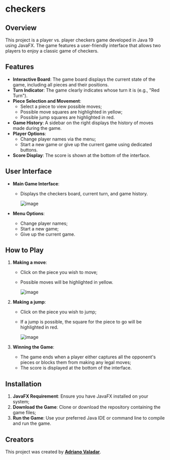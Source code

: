 # checkers

## Overview

This project is a player vs. player checkers game developed in Java 19 using JavaFX. The game features a user-friendly interface that allows two players to enjoy a classic game of checkers.

## Features

- **Interactive Board**: The game board displays the current state of the game, including all pieces and their positions.
- **Turn Indicator**: The game clearly indicates whose turn it is (e.g., "Red Turn").
- **Piece Selection and Movement**:
    - Select a piece to view possible moves;
    - Possible move squares are highlighted in yellow;
    - Possible jump squares are highlighted in red.
- **Game History**: A sidebar on the right displays the history of moves made during the game.
- **Player Options**:
    - Change player names via the menu;
    - Start a new game or give up the current game using dedicated buttons.
- **Score Display**: The score is shown at the bottom of the interface.

## User Interface

- **Main Game Interface**:
    - Displays the checkers board, current turn, and game history.

      ![image](https://user-images.githubusercontent.com/60299267/210120539-51d8d273-c4f4-4857-9601-38504cc6a4f0.png)

- **Menu Options**:
    - Change player names;
    - Start a new game;
    - Give up the current game.

## How to Play

1. **Making a move**:
    - Click on the piece you wish to move;
    - Possible moves will be highlighted in yellow.

      ![image](https://user-images.githubusercontent.com/60299267/210186697-61ca1468-7771-446b-a0cd-b0d9007ec96d.png)

2. **Making a jump**:
    - Click on the piece you wish to jump;
    - If a jump is possible, the square for the piece to go will be highlighted in red.

      ![image](https://user-images.githubusercontent.com/60299267/210186773-6f257538-ce13-4abb-9e54-7c8d9fb50be8.png)

3. **Winning the Game**:
    - The game ends when a player either captures all the opponent's pieces or blocks them from making any legal moves;
    - The score is displayed at the bottom of the interface.

## Installation

1. **JavaFX Requirement**: Ensure you have JavaFX installed on your system;
2. **Download the Game**: Clone or download the repository containing the game files;
3. **Run the Game**: Use your preferred Java IDE or command line to compile and run the game.

## Creators

This project was created by [**Adriano Valadar**](https://adrianovaladar.github.io).
